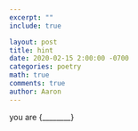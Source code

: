 ```yaml
---
excerpt: ""
include: true

layout: post
title: hint 
date: 2020-02-15 2:00:00 -0700
categories: poetry
math: true
comments: true
author: Aaron
---
```


you are {________}
